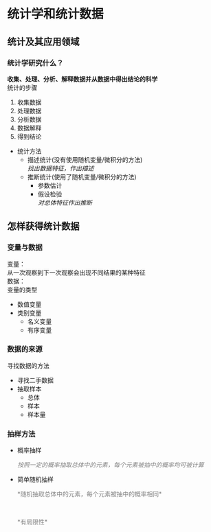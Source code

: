 # 统计学和统计数据
## 统计及其应用领域
### 统计学研究什么？
<b>收集、处理、分析、解释数据并从数据中得出结论的科学</b><br/>
统计的步骤
1. 收集数据
2. 处理数据
3. 分析数据
4. 数据解释
5. 得到结论
- 统计方法
    - 描述统计(没有使用随机变量/微积分的方法)<br/>
    _找出数据特征，作出描述_
    - 推断统计(使用了随机变量/微积分的方法)
        - 参数估计
        - 假设检验<br/>
    _对总体特征作出推断_

## 怎样获得统计数据
### 变量与数据
变量：<br/>
从一次观察到下一次观察会出现不同结果的某种特征</br>
数据：<br/>
变量的类型<br/>
- 数值变量
- 类别变量
    - 名义变量
    - 有序变量
### 数据的来源
寻找数据的方法
- 寻找二手数据
- 抽取样本
    - 总体
    - 样本
    - 样本量
### 抽样方法
- 概率抽样 <p style = "color:gray">*按照一定的概率抽取总体中的元素，每个元素被抽中的概率均可被计算*</p>
- 简单随机抽样<br/> 
    <p style = "color:gray">*随机抽取总体中的元素，每个元素被抽中的概率相同*</p><br/>
    <p style = "color:gray">*有局限性*</p>